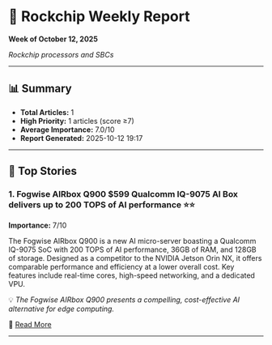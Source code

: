 # 💎 Rockchip Weekly Report
**Week of October 12, 2025**

*Rockchip processors and SBCs*

---

## 📊 Summary
- **Total Articles:** 1
- **High Priority:** 1 articles (score ≥7)
- **Average Importance:** 7.0/10
- **Report Generated:** 2025-10-12 19:17

---

## 🌟 Top Stories

### 1. Fogwise AIRbox Q900 $599 Qualcomm IQ-9075 AI Box delivers up to 200 TOPS of AI performance ⭐⭐

**Importance:** 7/10

The Fogwise AIRbox Q900 is a new AI micro-server boasting a Qualcomm IQ-9075 SoC with 200 TOPS of AI performance, 36GB of RAM, and 128GB of storage. Designed as a competitor to the NVIDIA Jetson Orin NX, it offers comparable performance and efficiency at a lower overall cost.  Key features include real-time cores, high-speed networking, and a dedicated VPU.

💡 *The Fogwise AIRbox Q900 presents a compelling, cost-effective AI alternative for edge computing.*

🔗 [Read More](https://www.cnx-software.com/2025/09/30/fogwise-airbox-q900-599-qualcomm-iq-9075-ai-box-delivers-up-to-200-tops-of-ai-performance/)

---

